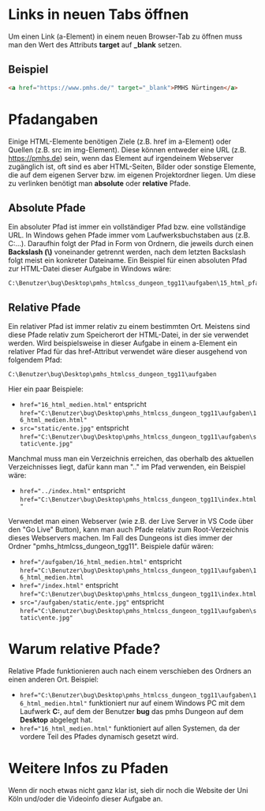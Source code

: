 # Links in neuen Tabs öffnen
Um einen Link (a-Element) in einem neuen Browser-Tab zu öffnen muss man den Wert des Attributs **target** auf **_blank** setzen.

## Beispiel
```html
<a href="https://www.pmhs.de/" target="_blank">PMHS Nürtingen</a>
```

# Pfadangaben
Einige HTML-Elemente benötigen Ziele (z.B. href im a-Element) oder Quellen (z.B. src im img-Element). Diese können entweder eine URL (z.B. https://pmhs.de) sein, wenn das Element auf irgendeinem Webserver zugänglich ist, oft sind es aber HTML-Seiten, Bilder oder sonstige Elemente, die auf dem eigenen Server bzw. im eigenen Projektordner liegen. Um diese zu verlinken benötigt man **absolute** oder **relative** Pfade.

## Absolute Pfade
Ein absoluter Pfad ist immer ein vollständiger Pfad bzw. eine vollständige URL. In Windows gehen Pfade immer vom Laufwerksbuchstaben aus (z.B. C:\...). Daraufhin folgt der Pfad in Form von Ordnern, die jeweils durch einen **Backslash (\\)** voneinander getrennt werden, nach dem letzten Backslash folgt meist ein konkreter Dateiname.  Ein Beispiel für einen absoluten Pfad zur HTML-Datei dieser Aufgabe in Windows wäre:

```plain
C:\Benutzer\bug\Desktop\pmhs_htmlcss_dungeon_tgg11\aufgaben\15_html_pfade.html
```

## Relative Pfade
Ein relativer Pfad ist immer relativ zu einem bestimmten Ort. Meistens sind diese Pfade relativ zum Speicherort der HTML-Datei, in der sie verwendet werden. Wird beispielsweise in dieser Aufgabe in einem a-Element ein relativer Pfad für das href-Attribut verwendet wäre dieser ausgehend von folgendem Pfad:

```plan
C:\Benutzer\bug\Desktop\pmhs_htmlcss_dungeon_tgg11\aufgaben
```

Hier ein paar Beispiele:
- `href="16_html_medien.html"` entspricht `href="C:\Benutzer\bug\Desktop\pmhs_htmlcss_dungeon_tgg11\aufgaben\16_html_medien.html"`
- `src="static/ente.jpg"` entspricht `href="C:\Benutzer\bug\Desktop\pmhs_htmlcss_dungeon_tgg11\aufgaben\static\ente.jpg"`

Manchmal muss man ein Verzeichnis erreichen, das oberhalb des aktuellen Verzeichnisses liegt, dafür kann man ".." im Pfad verwenden, ein Beispiel wäre:

- `href="../index.html"` entspricht `href="C:\Benutzer\bug\Desktop\pmhs_htmlcss_dungeon_tgg11\index.html"`

Verwendet man einen Webserver (wie z.B. der Live Server in VS Code über den "Go Live" Button), kann man auch Pfade relativ zum Root-Verzeichnis dieses Webservers machen. Im Fall des Dungeons ist dies immer der Ordner "pmhs_htmlcss_dungeon_tgg11". Beispiele dafür wären:

- `href="/aufgaben/16_html_medien.html"` entspricht `href="C:\Benutzer\bug\Desktop\pmhs_htmlcss_dungeon_tgg11\aufgaben\16_html_medien.html`
- `href="/index.html"` entspricht `href="C:\Benutzer\bug\Desktop\pmhs_htmlcss_dungeon_tgg11\index.html`
- `src="/aufgaben/static/ente.jpg"` entspricht `href="C:\Benutzer\bug\Desktop\pmhs_htmlcss_dungeon_tgg11\aufgaben\static\ente.jpg"`

# Warum relative Pfade?
Relative Pfade funktionieren auch nach einem verschieben des Ordners an einen anderen Ort. Beispiel:

- `href="C:\Benutzer\bug\Desktop\pmhs_htmlcss_dungeon_tgg11\aufgaben\16_html_medien.html"` funktioniert nur auf einem Windows PC mit dem Laufwerk **C:**, auf dem der Benutzer **bug** das pmhs Dungeon auf dem **Desktop** abgelegt hat.
- `href="16_html_medien.html"` funktioniert auf allen Systemen, da der vordere Teil des Pfades dynamisch gesetzt wird.

# Weitere Infos zu Pfaden
Wenn dir noch etwas nicht ganz klar ist, sieh dir noch die Website der Uni Köln und/oder die Videoinfo dieser Aufgabe an.